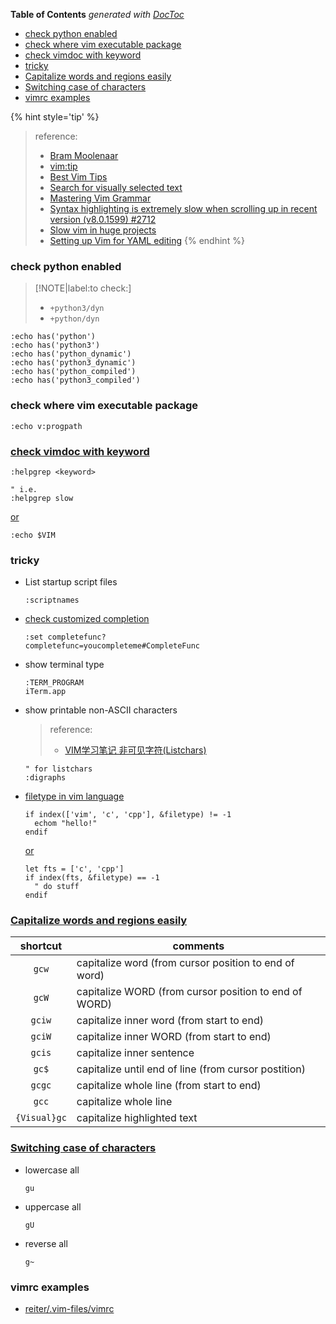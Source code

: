 <!-- START doctoc generated TOC please keep comment here to allow auto update -->
<!-- DON'T EDIT THIS SECTION, INSTEAD RE-RUN doctoc TO UPDATE -->
**Table of Contents**  *generated with [DocToc](https://github.com/thlorenz/doctoc)*

- [check python enabled](#check-python-enabled)
- [check where vim executable package](#check-where-vim-executable-package)
- [check vimdoc with keyword](#check-vimdoc-with-keyword)
- [tricky](#tricky)
- [Capitalize words and regions easily](#capitalize-words-and-regions-easily)
- [Switching case of characters](#switching-case-of-characters)
- [vimrc examples](#vimrc-examples)

<!-- END doctoc generated TOC please keep comment here to allow auto update -->

{% hint style='tip' %}
> reference:
> - [Bram Moolenaar](https://www.moolenaar.net/)
> - [vim:tip](https://vim.fandom.com/wiki/Category:VimTip)
> - [Best Vim Tips](https://vim.fandom.com/wiki/Best_Vim_Tips)
> - [Search for visually selected text](https://vim.fandom.com/wiki/Search_for_visually_selected_text)
> - [Mastering Vim Grammar](https://irian.to/blogs/mastering-vim-grammar/)
> - [Syntax highlighting is extremely slow when scrolling up in recent version (v8.0.1599) #2712](https://github.com/vim/vim/issues/2712)
>  - [Slow vim in huge projects](https://www.reddit.com/r/vim/comments/ng59kz/slow_vim_in_huge_projects/)
> - [Setting up Vim for YAML editing](https://www.arthurkoziel.com/setting-up-vim-for-yaml/)
{% endhint %}

### check python enabled

> [!NOTE|label:to check:]
> - `+python3/dyn`
> - `+python/dyn`

```vim
:echo has('python')
:echo has('python3')
:echo has('python_dynamic')
:echo has('python3_dynamic')
:echo has('python_compiled')
:echo has('python3_compiled')
```

### check where vim executable package
```vim
:echo v:progpath
```

### [check vimdoc with keyword](https://www.reddit.com/r/vim/comments/ng59kz/comment/gyrceos/?utm_source=share&utm_medium=web2x&context=3)
```vim
:helpgrep <keyword>

" i.e.
:helpgrep slow
```

[or](https://stackoverflow.com/a/48858718/2940319)
  ```vim
  :echo $VIM
  ```

### tricky
- List startup script files
  ```vim
  :scriptnames
  ```

- [check customized completion](https://github.com/xavierd/clang_complete/issues/452#issuecomment-139872204)
  ```vim
  :set completefunc?
  completefunc=youcompleteme#CompleteFunc
  ```

- show terminal type
  ```vim
  :TERM_PROGRAM
  iTerm.app
  ```

- show printable non-ASCII characters
  > reference:
  > - [VIM学习笔记 非可见字符(Listchars)](https://zhuanlan.zhihu.com/p/25801800)

  ```vim
  " for listchars
  :digraphs
  ```

- [filetype in vim language](https://stackoverflow.com/a/63255521/2940319)
  ```vim
  if index(['vim', 'c', 'cpp'], &filetype) != -1
    echom "hello!"
  endif
  ```

  [or](https://stackoverflow.com/a/29407473/2940319)
  ```vim
  let fts = ['c', 'cpp']
  if index(fts, &filetype) == -1
    " do stuff
  endif
  ```

### [Capitalize words and regions easily](https://vim.fandom.com/wiki/Capitalize_words_and_regions_easily)
|   shortcut   | comments                                              |
|:------------:|-------------------------------------------------------|
|     `gcw`    | capitalize word (from cursor position to end of word) |
|     `gcW`    | capitalize WORD (from cursor position to end of WORD) |
|    `gciw`    | capitalize inner word (from start to end)             |
|    `gciW`    | capitalize inner WORD (from start to end)             |
|    `gcis`    | capitalize inner sentence                             |
|     `gc$`    | capitalize until end of line (from cursor postition)  |
|    `gcgc`    | capitalize whole line (from start to end)             |
|     `gcc`    | capitalize whole line                                 |
| `{Visual}gc` | capitalize highlighted text                           |

### [Switching case of characters](https://vim.fandom.com/wiki/Switching_case_of_characters)
- lowercase all
  ```vim
  gu
  ```
- uppercase all
  ```vim
  gU
  ```
- reverse all
  ```vim
  g~
  ```

### vimrc examples

- [reiter/.vim-files/vimrc](https://github.com/jreiter/.vim-files/blob/master/vimrc)
